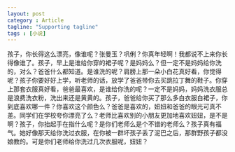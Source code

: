 ```yaml
---
layout: post
category : Article
tagline: "Supporting tagline"
tags : [小说]
---
```


孩子，你长得这么漂亮，像谁呢？张曼玉？巩俐？你真年轻啊！我都说不上来你长得像谁了。孩子，早上是谁给你穿的裙子呢？是妈妈么？但一定不是妈妈给你洗的，对么？爸爸什么都知道。是谁洗的呢？肩膀上那一朵小白花真好看，你觉得呢？孩子你要好好上学，听老师的话，放学了爸爸带你去买跳拉丁舞的鞋子。你穿上那套衣服真好看，爸爸最喜欢，是谁给你洗的呢？一定不是妈妈，妈妈洗衣服总是浪费洗衣粉，洗出来还是黄黄的。孩子，爸爸给你买了那么多白衣服白裙子，你到底喜欢哪一件？你喜欢这个颜色么？爸爸是喜欢的，妞妞和爸爸的眼光可真不差。同学们在学校夸你漂亮了么？老师比喜欢别的小朋友更加地喜欢妞妞，是不是啊？孩子，你抬起手在指什么呢？是你们老师么是个不错的老师么？孩子真有福气。她好像那天给你洗过衣服，在你被一群坏孩子丢了泥巴之后，那群野孩子都没娘教的。可是你们老师给你洗过几次衣服呢，妞妞？